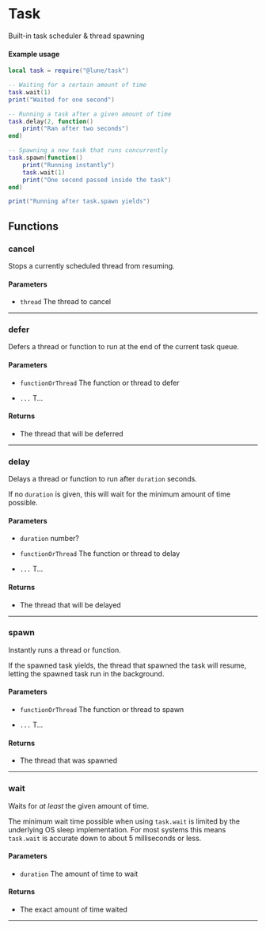 # Task

Built-in task scheduler & thread spawning

#### Example usage

```lua
local task = require("@lune/task")

-- Waiting for a certain amount of time
task.wait(1)
print("Waited for one second")

-- Running a task after a given amount of time
task.delay(2, function()
	print("Ran after two seconds")
end)

-- Spawning a new task that runs concurrently
task.spawn(function()
	print("Running instantly")
	task.wait(1)
	print("One second passed inside the task")
end)

print("Running after task.spawn yields")
```

## Functions

### cancel

Stops a currently scheduled thread from resuming.

#### Parameters

-   `thread` The thread to cancel

---

### defer

Defers a thread or function to run at the end of the current task queue.

#### Parameters

-   `functionOrThread` The function or thread to defer

-   `...` T...

#### Returns

-   The thread that will be deferred

---

### delay

Delays a thread or function to run after `duration` seconds.

If no `duration` is given, this will wait for the minimum amount of time possible.

#### Parameters

-   `duration` number?

-   `functionOrThread` The function or thread to delay

-   `...` T...

#### Returns

-   The thread that will be delayed

---

### spawn

Instantly runs a thread or function.

If the spawned task yields, the thread that spawned the task will resume, letting the spawned task
run in the background.

#### Parameters

-   `functionOrThread` The function or thread to spawn

-   `...` T...

#### Returns

-   The thread that was spawned

---

### wait

Waits for _at least_ the given amount of time.

The minimum wait time possible when using `task.wait` is limited by the underlying OS sleep
implementation. For most systems this means `task.wait` is accurate down to about 5 milliseconds or
less.

#### Parameters

-   `duration` The amount of time to wait

#### Returns

-   The exact amount of time waited

---
